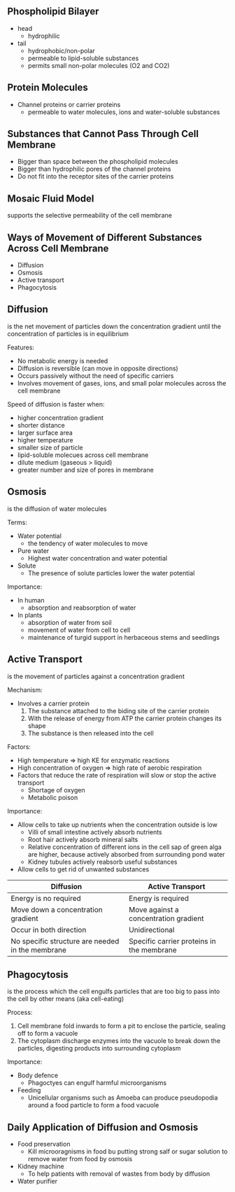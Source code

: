 ## Phospholipid Bilayer
- head
    - hydrophilic
- tail
    - hydrophobic/non-polar
    - permeable to lipid-soluble substances
    - permits small non-polar molecules (O2 and CO2)

## Protein Molecules
- Channel proteins or carrier proteins
    - permeable to water molecules, ions and water-soluble substances

## Substances that Cannot Pass Through Cell Membrane
- Bigger than space between the phospholipid molecules
- Bigger than hydrophilic pores of the channel proteins
- Do not fit into the receptor sites of the carrier proteins

## Mosaic Fluid Model
supports the selective permeability of the cell membrane

## Ways of Movement of Different Substances Across Cell Membrane
- Diffusion
- Osmosis
- Active transport
- Phagocytosis

## Diffusion
is the net movement of particles  down the concentration gradient until the concentration of particles is in equilibrium

Features:
- No metabolic energy is needed
- Diffusion is reversible (can move in opposite directions)
- Occurs passively without the need of specific carriers
- Involves movement of gases, ions, and small polar molecules across the cell membrane

Speed of diffusion is faster when:
- higher concentration gradient
- shorter distance
- larger surface area
- higher temperature
- smaller size of particle
- lipid-soluble molecues across cell membrane
- dilute medium (gaseous > liquid)
- greater number and size of pores in membrane

## Osmosis
is the diffusion of water molecules

Terms:
- Water potential
    - the tendency of water molecules to move
- Pure water
    - Highest water concentration and water potential
- Solute
    - The presence of solute particles lower the water potential

Importance:
- In human
    - absorption and reabsorption of water
- In plants
    - absorption of water from soil
    - movement of water from cell to cell
    - maintenance of turgid support in herbaceous stems and seedlings

## Active Transport
is the movement of particles against a concentration gradient

Mechanism:
- Involves a carrier protein
    1. The substance attached to the biding site of the carrier protein
    2. With the release of energy from ATP the carrier protein changes its shape
    3. The substance is then released into the cell

Factors:
- High temperature => high KE for enzymatic reactions
- High concentration of oxygen => high rate of aerobic respiration
- Factors that reduce the rate of respiration will slow or stop the active transport
    - Shortage of oxygen
    - Metabolic poison

Importance:
- Allow cells to take up nutrients when the concentration outside is low
    - Villi of small intestine actively absorb nutrients
    - Root hair actively absorb mineral salts
    - Relative concentration of different ions in the cell sap of green alga are higher, because actively absorbed from surrounding pond water
    - Kidney tubules actively reabsorb useful substances
- Allow cells to get rid of unwanted substances

Diffusion | Active Transport
--- | ---
Energy is no required | Energy is required
Move down a concentration gradient | Move against a concentration gradient
Occur in both direction | Unidirectional
No specific structure are needed in the membrane | Specific carrier proteins in the membrane

## Phagocytosis
is the process which the cell engulfs particles that are too big to pass into the cell by other means (aka cell-eating)

Process:
1. Cell membrane fold inwards to form a pit to enclose the particle, sealing off to form a vacuole
2. The cytoplasm discharge enzymes into the vacuole to break down the particles, digesting products into surrounding cytoplasm

Importance:
- Body defence
    - Phagoctyes can engulf harmful microorganisms
- Feeding
    - Unicellular organisms such as Amoeba can produce pseudopodia around a food particle to form a food vacuole

## Daily Application of Diffusion and Osmosis
- Food preservation
    - Kill microoragnisms in food bu putting strong salf or sugar solution to remove water from food by osmosis
- Kidney machine
    - To help patients with removal of wastes from body by diffusion
- Water purifier